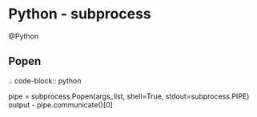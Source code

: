 # Python - subprocess
@Python 


Popen
-----

.. code-block:: python

 pipe = subprocess.Popen(args_list, shell=True, stdout=subprocess.PIPE)
 output - pipe.communicate()[0]

